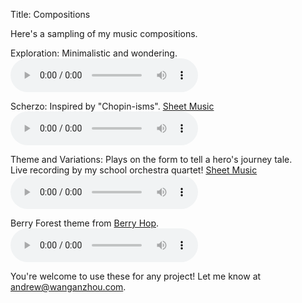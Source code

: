 Title: Compositions

Here's a sampling of my music compositions.

Exploration: Minimalistic and wondering.  
<audio controls>
  <source src="http://wanganzhou.com/music/exploration.mp3" type="audio/mpeg">
  Your browser does not support the audio tag.
</audio>

Scherzo: Inspired by "Chopin-isms". [Sheet Music](http://wanganzhou.com/downloads/scherzo.pdf)  
<audio controls>
  <source src="http://wanganzhou.com/music/scherzo.mp3" type="audio/mpeg">
</audio>

Theme and Variations: Plays on the form to tell a hero's journey tale.  
Live recording by my school orchestra quartet! [Sheet Music](http://wanganzhou.com/downloads/theme-and-variations.pdf)  
<audio controls>
  <source src="http://wanganzhou.com/music/theme-var.mp3" type="audio/mpeg">
</audio>

Berry Forest theme from [Berry Hop](http://wanganzhou.com/berry-hop.html).  
<audio controls>
  <source src="http://wanganzhou.com/music/berry.mp3" type="audio/mpeg">
</audio>

You're welcome to use these for any project! Let me know at <andrew@wanganzhou.com>.